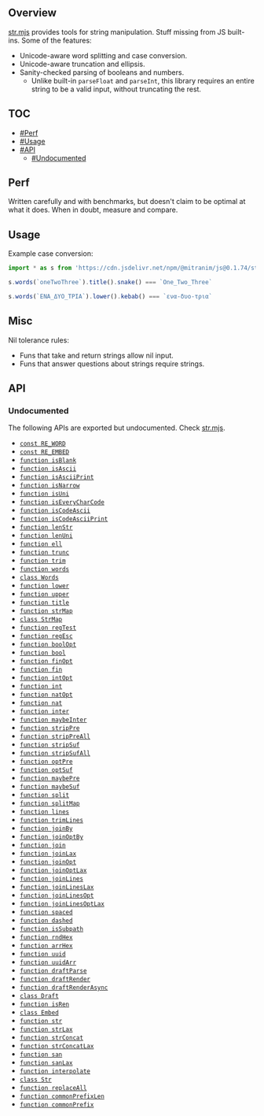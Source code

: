 ## Overview

[str.mjs](../str.mjs) provides tools for string manipulation. Stuff missing from JS built-ins. Some of the features:

* Unicode-aware word splitting and case conversion.
* Unicode-aware truncation and ellipsis.
* Sanity-checked parsing of booleans and numbers.
  * Unlike built-in `parseFloat` and `parseInt`, this library requires an entire string to be a valid input, without truncating the rest.

## TOC

* [#Perf](#perf)
* [#Usage](#usage)
* [#API](#api)
  * [#Undocumented](#undocumented)

## Perf

Written carefully and with benchmarks, but doesn't claim to be optimal at what it does. When in doubt, measure and compare.

## Usage

Example case conversion:

```js
import * as s from 'https://cdn.jsdelivr.net/npm/@mitranim/js@0.1.74/str.mjs'

s.words(`oneTwoThree`).title().snake() === `One_Two_Three`

s.words(`ΕΝΑ_ΔΥΟ_ΤΡΙΑ`).lower().kebab() === `ενα-δυο-τρια`
```

## Misc

Nil tolerance rules:

  * Funs that take and return strings allow nil input.
  * Funs that answer questions about strings require strings.

## API

### Undocumented

The following APIs are exported but undocumented. Check [str.mjs](../str.mjs).

  * [`const RE_WORD`](../str.mjs#L4)
  * [`const RE_EMBED`](../str.mjs#L5)
  * [`function isBlank`](../str.mjs#L7)
  * [`function isAscii`](../str.mjs#L8)
  * [`function isAsciiPrint`](../str.mjs#L9)
  * [`function isNarrow`](../str.mjs#L11)
  * [`function isUni`](../str.mjs#L17)
  * [`function isEveryCharCode`](../str.mjs#L19)
  * [`function isCodeAscii`](../str.mjs#L28)
  * [`function isCodeAsciiPrint`](../str.mjs#L32)
  * [`function lenStr`](../str.mjs#L36)
  * [`function lenUni`](../str.mjs#L38)
  * [`function ell`](../str.mjs#L45)
  * [`function trunc`](../str.mjs#L47)
  * [`function trim`](../str.mjs#L69)
  * [`function words`](../str.mjs#L71)
  * [`class Words`](../str.mjs#L80)
  * [`function lower`](../str.mjs#L141)
  * [`function upper`](../str.mjs#L142)
  * [`function title`](../str.mjs#L150)
  * [`function strMap`](../str.mjs#L156)
  * [`class StrMap`](../str.mjs#L169)
  * [`function regTest`](../str.mjs#L264)
  * [`function regEsc`](../str.mjs#L270)
  * [`function boolOpt`](../str.mjs#L274)
  * [`function bool`](../str.mjs#L281)
  * [`function finOpt`](../str.mjs#L283)
  * [`function fin`](../str.mjs#L288)
  * [`function intOpt`](../str.mjs#L290)
  * [`function int`](../str.mjs#L295)
  * [`function natOpt`](../str.mjs#L297)
  * [`function nat`](../str.mjs#L302)
  * [`function inter`](../str.mjs#L304)
  * [`function maybeInter`](../str.mjs#L314)
  * [`function stripPre`](../str.mjs#L324)
  * [`function stripPreAll`](../str.mjs#L331)
  * [`function stripSuf`](../str.mjs#L336)
  * [`function stripSufAll`](../str.mjs#L343)
  * [`function optPre`](../str.mjs#L348)
  * [`function optSuf`](../str.mjs#L354)
  * [`function maybePre`](../str.mjs#L360)
  * [`function maybeSuf`](../str.mjs#L366)
  * [`function split`](../str.mjs#L372)
  * [`function splitMap`](../str.mjs#L377)
  * [`function lines`](../str.mjs#L400)
  * [`function trimLines`](../str.mjs#L401)
  * [`function joinBy`](../str.mjs#L403)
  * [`function joinOptBy`](../str.mjs#L413)
  * [`function join`](../str.mjs#L423)
  * [`function joinLax`](../str.mjs#L424)
  * [`function joinOpt`](../str.mjs#L425)
  * [`function joinOptLax`](../str.mjs#L426)
  * [`function joinLines`](../str.mjs#L428)
  * [`function joinLinesLax`](../str.mjs#L429)
  * [`function joinLinesOpt`](../str.mjs#L430)
  * [`function joinLinesOptLax`](../str.mjs#L431)
  * [`function spaced`](../str.mjs#L435)
  * [`function dashed`](../str.mjs#L437)
  * [`function isSubpath`](../str.mjs#L440)
  * [`function rndHex`](../str.mjs#L450)
  * [`function arrHex`](../str.mjs#L455)
  * [`function uuid`](../str.mjs#L469)
  * [`function uuidArr`](../str.mjs#L477)
  * [`function draftParse`](../str.mjs#L491)
  * [`function draftRender`](../str.mjs#L492)
  * [`function draftRenderAsync`](../str.mjs#L493)
  * [`class Draft`](../str.mjs#L508)
  * [`function isRen`](../str.mjs#L538)
  * [`class Embed`](../str.mjs#L541)
  * [`function str`](../str.mjs#L564)
  * [`function strLax`](../str.mjs#L570)
  * [`function strConcat`](../str.mjs#L576)
  * [`function strConcatLax`](../str.mjs#L580)
  * [`function san`](../str.mjs#L588)
  * [`function sanLax`](../str.mjs#L590)
  * [`function interpolate`](../str.mjs#L593)
  * [`class Str`](../str.mjs#L612)
  * [`function replaceAll`](../str.mjs#L622)
  * [`function commonPrefixLen`](../str.mjs#L642)
  * [`function commonPrefix`](../str.mjs#L654)
